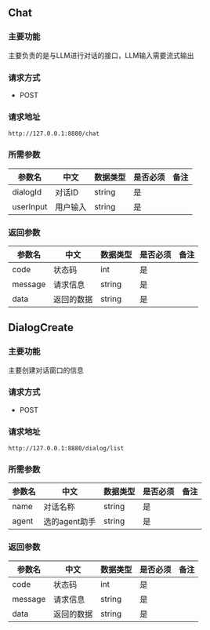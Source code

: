 
## Chat

### 主要功能

主要负责的是与LLM进行对话的接口，LLM输入需要流式输出

### 请求方式

- POST

### 请求地址
`http://127.0.0.1:8880/chat`

### 所需参数

|参数名|中文|数据类型|是否必须|备注|
|---|---|---|---|---|
|dialogId|对话ID|string|是||
|userInput|用户输入|string|是||

### 返回参数

|参数名|中文|数据类型|是否必须|备注|
|---|---|---|---|---|
|code|状态码|int|是||
|message|请求信息|string|是||
|data|返回的数据|string|是||

## DialogCreate

### 主要功能

主要创建对话窗口的信息

### 请求方式
- POST

### 请求地址
`http://127.0.0.1:8880/dialog/list`

### 所需参数

|参数名|中文|数据类型|是否必须|备注|
|---|---|---|---|---|
|name|对话名称|string|是||
|agent|选的agent助手|string|是||

### 返回参数

|参数名|中文|数据类型|是否必须|备注|
|---|---|---|---|---|
|code|状态码|int|是||
|message|请求信息|string|是||
|data|返回的数据|string|是||


